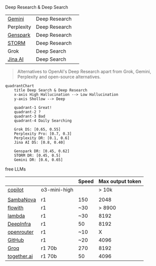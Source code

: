 
Deep Research & Deep Search

|                                                              |               |      |
| ------------------------------------------------------------ | ------------- | ---- |
| [Gemini](https://gemini.google.com/app)                      | Deep Research |      |
| Perplexity                                                   | Deep Research |      |
| [Genspark](https://www.genspark.ai/agents?type=moa_deep_research) | Deep Research |      |
| [STORM](https://storm.genie.stanford.edu/)                   | Deep Research |      |
| Grok                                                         | Deep Search   |      |
| [Jina AI](https://search.jina.ai/)                           | Deep Search   |      |

> Alternatives to OpenAI's Deep Research apart from Grok, Gemini, Perplexity and open-source alternatives.

```mermaid
quadrantChart
    title Deep Search & Deep Research
    x-axis High Hallucination --> Low Hallucination
    y-axis Shollow --> Deep
    
    quadrant-1 Great!
    quadrant-2 ?
    quadrant-3 Bad
    quadrant-4 Daily Searching
    
    Grok DS: [0.65, 0.55]
    Perplexity Pro: [0.7, 0.3]
    Perplexity DR: [0.1, 0.6]
    Jina AI DS: [0.8, 0.40]
    
    Genspark DR: [0.45, 0.62]
    STORM DR: [0.45, 0.5]
    Gemini DR: [0.6, 0.65]
```


free LLMs

|                                                              |              | Speed | Max output token |
| ------------------------------------------------------------ | ------------ | ----- | ---------------- |
| [copilot](https://copilot.microsoft.com/)                    | o3-mini-high |       | > 10k            |
|                                                              |              |       |                  |
| [SambaNova](https://cloud.sambanova.ai/)                     | r1           | 150   | 2048             |
| [flowith](https://flowith.io/blank)                          | r1           | ~30   | > 8900           |
| [lambda](https://lambda.chat/)                               | r1           | ~30   | 8192             |
| [DeepInfra](https://deepinfra.com/chat)                      | r1           | 50    | 8192             |
| [openrouter](https://openrouter.ai/chat?models=deepseek/deepseek-r1:free) | r1           | ~10   | X                |
| [GitHub](https://github.com/marketplace/models/azureml-deepseek/DeepSeek-R1/playground) | r1           | ~20   | 4096             |
| [Groq](https://chat.groq.com/?model=deepseek-r1-distill-llama-70b) | r1 70b       | 270   | 8192             |
| [together.ai](https://api.together.ai/playground/chat/deepseek-ai/DeepSeek-R1-Distill-Llama-70B-free) | r1 70b       | 50    | 4096             |












